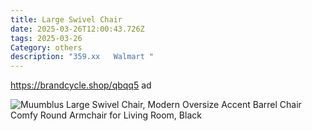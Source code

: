 ```yaml
---
title: Large Swivel Chair
date: 2025-03-26T12:00:43.726Z
tags: 2025-03-26
Category: others
description: "359.xx   Walmart "
---
```

https://brandcycle.shop/qbqq5  ad <!--StartFragment-->

![Muumblus Large Swivel Chair, Modern Oversize Accent Barrel Chair Comfy Round Armchair for Living Room, Black](https://i5.walmartimages.com/seo/Muumblus-Oversized-Swivel-Chair-42-2-W-Modern-Round-Swivel-Accent-Barrel-Chairs-Comfy-Reading-Chair-Sherpa-Chair-Living-Room-Bedroom-Nursery-Black_cd275785-68ef-458b-bbf5-5dfef315bfe6.0f79267a1f23fda461642ba00ca3692a.jpeg?odnHeight=2000&odnWidth=2000&odnBg=FFFFFF)

<!--EndFragment-->